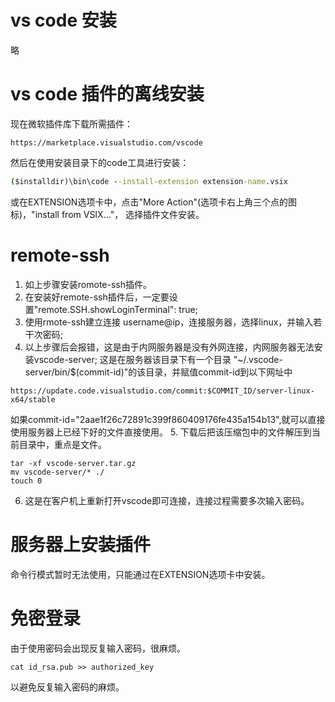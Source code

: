 # vs code 安装
略
# vs code 插件的离线安装
现在微软插件库下载所需插件：
```url
https://marketplace.visualstudio.com/vscode
```
然后在使用安装目录下的code工具进行安装：
```cmd
($installdir)\bin\code --install-extension extension-name.vsix
```
或在EXTENSION选项卡中，点击"More Action"(选项卡右上角三个点的图标)，"install from VSIX..."， 选择插件文件安装。

# remote-ssh
1. 如上步骤安装romote-ssh插件。
2. 在安装好remote-ssh插件后，一定要设置"remote.SSH.showLoginTerminal": true;
3. 使用rmote-ssh建立连接 username@ip，连接服务器，选择linux，并输入若干次密码;
4. 以上步骤后会报错，这是由于内网服务器是没有外网连接，内网服务器无法安装vscode-server;
这是在服务器该目录下有一个目录
"~/.vscode-server/bin/$(commit-id)"的该目录，并赋值commit-id到以下网址中
```url
https://update.code.visualstudio.com/commit:$COMMIT_ID/server-linux-x64/stable
```
如果commit-id="2aae1f26c72891c399f860409176fe435a154b13",就可以直接使用服务器上已经下好的文件直接使用。
5. 下载后把该压缩包中的文件解压到当前目录中，重点是文件。
```shell
tar -xf vscode-server.tar.gz
mv vscode-server/* ./ 
touch 0
```
6. 这是在客户机上重新打开vscode即可连接，连接过程需要多次输入密码。

# 服务器上安装插件
命令行模式暂时无法使用，只能通过在EXTENSION选项卡中安装。

# 免密登录
由于使用密码会出现反复输入密码，很麻烦。
```shell
cat id_rsa.pub >> authorized_key
```
以避免反复输入密码的麻烦。
